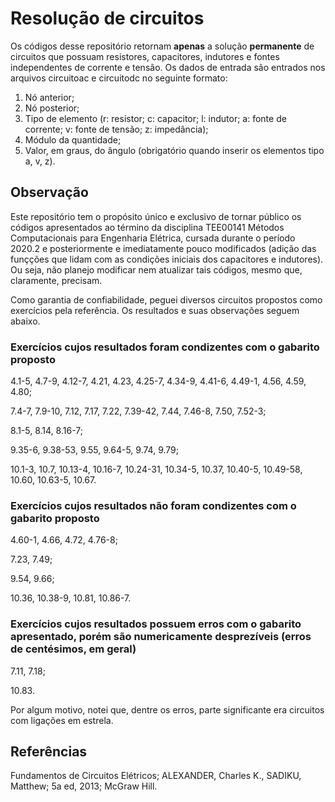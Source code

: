# Resolução de circuitos

Os códigos desse repositório retornam **apenas** a solução **permanente** de circuitos que possuam resistores, capacitores, indutores e fontes independentes de corrente e tensão. Os dados de entrada são entrados nos arquivos circuitoac e circuitodc no seguinte formato:

1. Nó anterior;
2. Nó posterior;
3. Tipo de elemento (r: resistor; c: capacitor; l: indutor; a: fonte de corrente; v: fonte de tensão; z: impedância);
4. Módulo da quantidade;
5. Valor, em graus, do ângulo (obrigatório quando inserir os elementos tipo a, v, z).


## Observação

Este repositório tem o propósito único e exclusivo de tornar público os códigos apresentados ao término da disciplina TEE00141 Métodos Computacionais para Engenharia Elétrica, cursada durante o período 2020.2 e posteriormente e imediatamente pouco modificados (adição das funçções que lidam com as condições iniciais dos capacitores e indutores). Ou seja, não planejo modificar nem atualizar tais códigos, mesmo que, claramente, precisam.

Como garantia de confiabilidade, peguei diversos circuitos propostos como exercícios pela referência. Os resultados e suas observações seguem abaixo.


### Exercícios cujos resultados foram condizentes com o gabarito proposto

4.1-5, 4.7-9, 4.12-7, 4.21, 4.23, 4.25-7, 4.34-9, 4.41-6, 4.49-1, 4.56, 4.59, 4.80;

7.4-7, 7.9-10, 7.12, 7.17, 7.22, 7.39-42, 7.44, 7.46-8, 7.50, 7.52-3;

8.1-5, 8.14, 8.16-7;

9.35-6, 9.38-53, 9.55, 9.64-5, 9.74, 9.79;

10.1-3, 10.7, 10.13-4, 10.16-7, 10.24-31, 10.34-5, 10.37, 10.40-5, 10.49-58, 10.60, 10.63-5, 10.67.


### Exercícios cujos resultados **não** foram condizentes com o gabarito proposto

4.60-1, 4.66, 4.72, 4.76-8;

7.23, 7.49;

9.54, 9.66;

10.36, 10.38-9, 10.81, 10.86-7.


### Exercícios cujos resultados possuem erros com o gabarito apresentado, porém são numericamente desprezíveis (erros de centésimos, em geral)

7.11, 7.18;

10.83.

Por algum motivo, notei que, dentre os erros, parte significante era circuitos com ligações em estrela.


## Referências

Fundamentos de Circuitos Elétricos; ALEXANDER, Charles K., SADIKU, Matthew; 5a ed, 2013; McGraw Hill.
